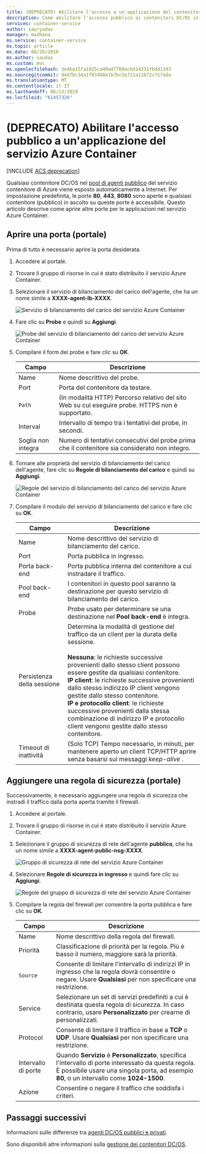 ```yaml
---
title: (DEPRECATO) Abilitare l'accesso a un'applicazione del contenitore DC/OS di Azure
description: Come abilitare l'accesso pubblico ai contenitori DC/OS in un servizio Azure Container.
services: container-service
author: sauryadas
manager: madhana
ms.service: container-service
ms.topic: article
ms.date: 08/26/2016
ms.author: saudas
ms.custom: mvc
ms.openlocfilehash: 3e4ba15fa1925ca40ad7760acbd14331fbdd1343
ms.sourcegitcommit: d4dfbc34a1f03488e1b7bc5e711a11b72c717ada
ms.translationtype: MT
ms.contentlocale: it-IT
ms.lasthandoff: 06/13/2019
ms.locfileid: "61457326"
---
```

# <a name="deprecated-enable-public-access-to-an-azure-container-service-application"></a>(DEPRECATO) Abilitare l'accesso pubblico a un'applicazione del servizio Azure Container

[!INCLUDE [ACS deprecation](../../../includes/container-service-deprecation.md)]

Qualsiasi contenitore DC/OS nel [pool di agenti pubblico](container-service-mesos-marathon-ui.md#deploy-a-docker-formatted-container) del servizio contenitore di Azure viene esposto automaticamente a Internet. Per impostazione predefinita, le porte **80**, **443**, **8080** sono aperte e qualsiasi contenitore (pubblico) in ascolto su queste porte è accessibile. Questo articolo descrive come aprire altre porte per le applicazioni nel servizio Azure Container.

## <a name="open-a-port-portal"></a>Aprire una porta (portale)
Prima di tutto è necessario aprire la porta desiderata.

1. Accedere al portale.
2. Trovare il gruppo di risorse in cui è stato distribuito il servizio Azure Container.
3. Selezionare il servizio di bilanciamento del carico dell'agente, che ha un nome simile a **XXXX-agent-lb-XXXX**.
   
    ![Servizio di bilanciamento del carico del servizio Azure Container](./media/container-service-enable-public-access/agent-load-balancer.png)
4. Fare clic su **Probe** e quindi su **Aggiungi**.
   
    ![Probe del servizio di bilanciamento del carico del servizio Azure Container](./media/container-service-enable-public-access/add-probe.png)
5. Compilare il form dei probe e fare clic su **OK**.
   
   | Campo | Descrizione |
   | --- | --- |
   | Name |Nome descrittivo del probe. |
   | Port |Porta del contenitore da testare. |
   | `Path` |(In modalità HTTP) Percorso relativo del sito Web su cui eseguire probe. HTTPS non è supportato. |
   | Interval |Intervallo di tempo tra i tentativi del probe, in secondi. |
   | Soglia non integra |Numero di tentativi consecutivi del probe prima che il contenitore sia considerato non integro. |
6. Tornare alle proprietà del servizio di bilanciamento del carico dell'agente, fare clic su **Regole di bilanciamento del carico** e quindi su **Aggiungi**.
   
    ![Regole del servizio di bilanciamento del carico del servizio Azure Container](./media/container-service-enable-public-access/add-balancer-rule.png)
7. Compilare il modulo del servizio di bilanciamento del carico e fare clic su **OK**.
   
   | Campo | Descrizione |
   | --- | --- |
   | Name |Nome descrittivo del servizio di bilanciamento del carico. |
   | Port |Porta pubblica in ingresso. |
   | Porta back-end |Porta pubblica interna del contenitore a cui instradare il traffico. |
   | Pool back-end |I contenitori in questo pool saranno la destinazione per questo servizio di bilanciamento del carico. |
   | Probe |Probe usato per determinare se una destinazione nel **Pool back-end** è integra. |
   | Persistenza della sessione |Determina la modalità di gestione del traffico da un client per la durata della sessione.<br><br>**Nessuna**: le richieste successive provenienti dallo stesso client possono essere gestite da qualsiasi contenitore.<br>**IP client**: le richieste successive provenienti dallo stesso indirizzo IP client vengono gestite dallo stesso contenitore.<br>**IP e protocollo client**: le richieste successive provenienti dalla stessa combinazione di indirizzo IP e protocollo client vengono gestite dallo stesso contenitore. |
   | Timeout di inattività |(Solo TCP) Tempo necessario, in minuti, per mantenere aperto un client TCP/HTTP aprire senza basarsi sui messaggi *keep-alive* . |

## <a name="add-a-security-rule-portal"></a>Aggiungere una regola di sicurezza (portale)
Successivamente, è necessario aggiungere una regola di sicurezza che instradi il traffico dalla porta aperta tramite il firewall.

1. Accedere al portale.
2. Trovare il gruppo di risorse in cui è stato distribuito il servizio Azure Container.
3. Selezionare il gruppo di sicurezza di rete dell'agente **pubblico**, che ha un nome simile a **XXXX-agent-public-nsg-XXXX**.
   
    ![Gruppo di sicurezza di rete del servizio Azure Container](./media/container-service-enable-public-access/agent-nsg.png)
4. Selezionare **Regole di sicurezza in ingresso** e quindi fare clic su **Aggiungi**.
   
    ![Regole del gruppo di sicurezza di rete del servizio Azure Container](./media/container-service-enable-public-access/add-firewall-rule.png)
5. Compilare la regola del firewall per consentire la porta pubblica e fare clic su **OK**.
   
   | Campo | Descrizione |
   | --- | --- |
   | Name |Nome descrittivo della regola del firewall. |
   | Priorità |Classificazione di priorità per la regola. Più è basso il numero, maggiore sarà la priorità. |
   | `Source` |Consente di limitare l'intervallo di indirizzi IP in ingresso che la regola dovrà consentire o negare. Usare **Qualsiasi** per non specificare una restrizione. |
   | Service |Selezionare un set di servizi predefiniti a cui è destinata questa regola di sicurezza. In caso contrario, usare **Personalizzato** per crearne di personalizzati. |
   | Protocol |Consente di limitare il traffico in base a **TCP** o **UDP**. Usare **Qualsiasi** per non specificare una restrizione. |
   | Intervallo di porte |Quando **Servizio** è **Personalizzato**, specifica l'intervallo di porte interessato da questa regola. È possibile usare una singola porta, ad esempio **80**, o un intervallo come **1024-1500**. |
   | Azione |Consentire o negare il traffico che soddisfa i criteri. |

## <a name="next-steps"></a>Passaggi successivi
Informazioni sulle differenze tra [agenti DC/OS pubblici e privati](container-service-dcos-agents.md).

Sono disponibili altre informazioni sulla [gestione dei contenitori DC/OS](container-service-mesos-marathon-ui.md).

